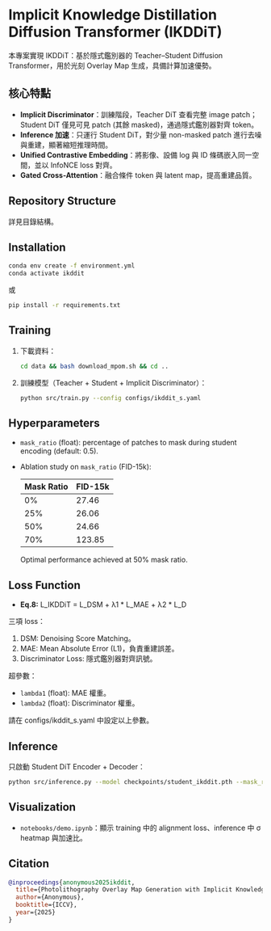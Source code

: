 # Implicit Knowledge Distillation Diffusion Transformer (IKDDiT)

本專案實現 IKDDiT：基於隱式鑑別器的 Teacher–Student Diffusion Transformer，用於光刻 Overlay Map 生成，具備計算加速優勢。

## 核心特點
- **Implicit Discriminator**：訓練階段，Teacher DiT 查看完整 image patch；Student DiT 僅見可見 patch (其餘 masked)，通過隱式鑑別器對齊 token。
- **Inference 加速**：只運行 Student DiT，對少量 non-masked patch 進行去噪與重建，顯著縮短推理時間。
- **Unified Contrastive Embedding**：將影像、設備 log 與 ID 條碼嵌入同一空間，並以 InfoNCE loss 對齊。
- **Gated Cross-Attention**：融合條件 token 與 latent map，提高重建品質。

## Repository Structure
詳見目錄結構。

## Installation
```bash
conda env create -f environment.yml
conda activate ikddit
``` 
或
```bash
pip install -r requirements.txt
```

## Training
1. 下載資料：
   ```bash
   cd data && bash download_mpom.sh && cd ..
   ```
2. 訓練模型（Teacher + Student + Implicit Discriminator）：
   ```bash
   python src/train.py --config configs/ikddit_s.yaml
   ```

## Hyperparameters
- `mask_ratio` (float): percentage of patches to mask during student encoding (default: 0.5).  
- Ablation study on `mask_ratio` (FID-15k):

  | Mask Ratio | FID-15k |
  | ---------- | ------- |
  | 0%         | 27.46   |
  | 25%        | 26.06   |
  | 50%        | 24.66   |
  | 70%        | 123.85  |

  Optimal performance achieved at 50% mask ratio.

## Loss Function
- **Eq.8:** L_IKDDiT = L_DSM + λ1 * L_MAE + λ2 * L_D

三項 loss：
1. DSM: Denoising Score Matching。
2. MAE: Mean Absolute Error (L1)，負責重建誤差。
3. Discriminator Loss: 隱式鑑別器對齊訊號。

超參數：
- `lambda1` (float): MAE 權重。
- `lambda2` (float): Discriminator 權重。

請在 configs/ikddit_s.yaml 中設定以上參數。

## Inference
只啟動 Student DiT Encoder + Decoder：
```bash
python src/inference.py --model checkpoints/student_ikddit.pth --mask_ratio 0.5
```

## Visualization
- `notebooks/demo.ipynb`：顯示 training 中的 alignment loss、inference 中 σ heatmap 與加速比。

## Citation
```bibtex
@inproceedings{anonymous2025ikddit,
  title={Photolithography Overlay Map Generation with Implicit Knowledge Distillation Diffusion Transformer},
  author={Anonymous},
  booktitle={ICCV},
  year={2025}
}
```